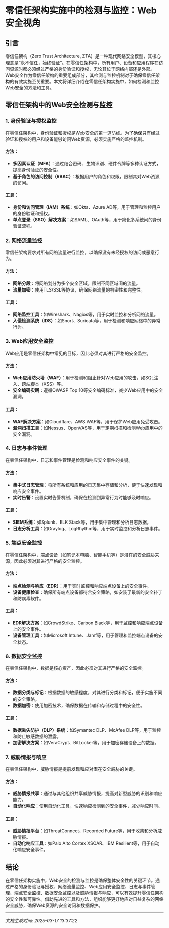# 零信任架构实施中的检测与监控：Web安全视角

## 引言

零信任架构（Zero Trust Architecture, ZTA）是一种现代网络安全模型，其核心理念是“永不信任，始终验证”。在零信任架构中，所有用户、设备和应用程序在访问资源时都必须经过严格的身份验证和授权，无论其位于网络内部还是外部。Web安全作为零信任架构的重要组成部分，其检测与监控机制对于确保零信任架构的有效实施至关重要。本文将详细介绍在零信任架构实施中，如何检测和监控Web安全的方法和工具。

## 零信任架构中的Web安全检测与监控

### 1. 身份验证与授权监控

在零信任架构中，身份验证和授权是Web安全的第一道防线。为了确保只有经过验证和授权的用户和设备能够访问Web资源，必须实施严格的监控机制。

#### 方法：
- **多因素认证（MFA）**：通过结合密码、生物识别、硬件令牌等多种认证方式，提高身份验证的安全性。
- **基于角色的访问控制（RBAC）**：根据用户的角色和权限，限制其对Web资源的访问。

#### 工具：
- **身份和访问管理（IAM）系统**：如Okta、Azure AD等，用于管理和监控用户的身份验证和授权。
- **单点登录（SSO）解决方案**：如SAML、OAuth等，用于简化多系统间的身份验证流程。

### 2. 网络流量监控

零信任架构要求对所有网络流量进行监控，以确保没有未经授权的访问或恶意行为。

#### 方法：
- **网络分段**：将网络划分为多个安全区域，限制不同区域间的流量。
- **流量加密**：使用TLS/SSL等协议，确保网络流量的机密性和完整性。

#### 工具：
- **网络监控工具**：如Wireshark、Nagios等，用于实时监控和分析网络流量。
- **入侵检测系统（IDS）**：如Snort、Suricata等，用于检测和响应网络中的异常行为。

### 3. Web应用安全监控

Web应用是零信任架构中常见的目标，因此必须对其进行严格的安全监控。

#### 方法：
- **Web应用防火墙（WAF）**：用于检测和阻止针对Web应用的攻击，如SQL注入、跨站脚本（XSS）等。
- **安全编码实践**：遵循OWASP Top 10等安全编码标准，减少Web应用中的安全漏洞。

#### 工具：
- **WAF解决方案**：如Cloudflare、AWS WAF等，用于保护Web应用免受攻击。
- **漏洞扫描工具**：如Nessus、OpenVAS等，用于定期扫描和检测Web应用中的安全漏洞。

### 4. 日志与事件管理

在零信任架构中，日志和事件管理是检测和响应安全事件的关键。

#### 方法：
- **集中式日志管理**：将所有系统和应用的日志集中存储和分析，便于快速发现和响应安全事件。
- **实时告警**：设置实时告警机制，确保在检测到异常行为时能够及时响应。

#### 工具：
- **SIEM系统**：如Splunk、ELK Stack等，用于集中管理和分析日志数据。
- **日志分析工具**：如Graylog、LogRhythm等，用于实时监控和分析日志事件。

### 5. 端点安全监控

在零信任架构中，端点设备（如笔记本电脑、智能手机等）是潜在的安全威胁来源，因此必须对其进行严格的安全监控。

#### 方法：
- **端点检测与响应（EDR）**：用于实时监控和响应端点设备上的安全事件。
- **设备健康检查**：确保所有端点设备都符合安全策略，如安装了最新的安全补丁和防病毒软件。

#### 工具：
- **EDR解决方案**：如CrowdStrike、Carbon Black等，用于监控和响应端点设备上的安全事件。
- **设备管理工具**：如Microsoft Intune、Jamf等，用于管理和监控端点设备的安全状态。

### 6. 数据安全监控

在零信任架构中，数据是核心资产，因此必须对其进行严格的安全监控。

#### 方法：
- **数据分类与标记**：根据数据的敏感程度，对其进行分类和标记，便于实施不同的安全策略。
- **数据加密**：使用加密技术，确保数据在传输和存储过程中的安全性。

#### 工具：
- **数据丢失防护（DLP）系统**：如Symantec DLP、McAfee DLP等，用于监控和防止敏感数据的泄露。
- **加密解决方案**：如VeraCrypt、BitLocker等，用于加密存储设备上的数据。

### 7. 威胁情报与响应

在零信任架构中，威胁情报是提前发现和应对潜在安全威胁的关键。

#### 方法：
- **威胁情报共享**：通过与其他组织共享威胁情报，提高对新型威胁的识别和响应能力。
- **自动化响应**：使用自动化工具，快速响应检测到的安全事件，减少响应时间。

#### 工具：
- **威胁情报平台**：如ThreatConnect、Recorded Future等，用于收集和分析威胁情报。
- **自动化响应工具**：如Palo Alto Cortex XSOAR、IBM Resilient等，用于自动化响应安全事件。

## 结论

在零信任架构实施中，Web安全的检测与监控是确保整体安全性的关键环节。通过严格的身份验证与授权、网络流量监控、Web应用安全监控、日志与事件管理、端点安全监控、数据安全监控以及威胁情报与响应，可以有效提升零信任架构的安全性和可靠性。借助先进的工具和方法，组织能够更好地应对日益复杂的网络安全威胁，确保Web资源的安全访问和数据保护。

---

*文档生成时间: 2025-03-17 13:37:22*

